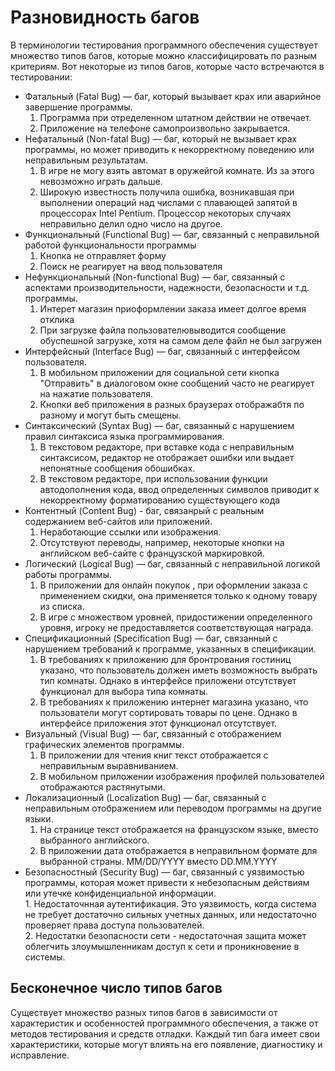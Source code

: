 # Разновидность багов  

   В терминологии тестирования программного обеспечения существует множество типов багов, которые можно классифицировать по разным критериям. Вот некоторые из типов багов, которые часто встречаются в тестировании:  
   
   - Фатальный (Fatal Bug) — баг, который вызывает крах или аварийное завершение программы. 
     1. Программа при отределенном штатном действии не отвечает.  
     2. Приложение на телефоне самопроизвольно закрывается.  
   - Нефатальный (Non-fatal Bug) — баг, который не вызывает крах программы, но может приводить к некорректному поведению или неправильным результатам.  
     1. В игре не могу взять автомат в оружейгой комнате. Из за этого невозможно играть дальше.
     2. Широкую известность получила ошибка, возникавшая при выполнении операций над числами с плавающей запятой в процессорах Intel Pentium. Процессор некоторых случаях неправильно делил одно число на другое.  
   - Функциональный (Functional Bug) — баг, связанный с неправильной работой функциональности программы  
     1. Кнопка не отправляет форму  
     2. Поиск не реагирует на ввод пользователя
   - Нефункциональный (Non-functional Bug) — баг, связанный с аспектами производительности, надежности, безопасности и т.д. программы. 
     1. Интерет магазин приоформлении заказа имеет долгое время отклика
     2. При загрузке файла пользователювыводится сообщение обуспешной загрузке, хотя на самом деле файл не был загружен
   - Интерфейсный (Interface Bug) — баг, связанный с интерфейсом пользователя.  
     1. В мобильном приложении для социальной сети кнопка "Отправить" в диалоговом окне сообщений часто не реагирует на нажатие пользователя.
     2. Кнопки веб приложения в разных браузерах отображабтя по разному и могут быть смещены.
   - Синтаксический (Syntax Bug) — баг, связанный с нарушением правил синтаксиса языка программирования.  
     1. В текстовом редакторе, при вставке кода с неправильным синтаксисом, редактор не отображает ошибки или выдает непонятные сообщения обошибках.
     2. В текстовом редакторе, при использовании функции автодополнения кода, ввод определенных символов приводит к некорректному форматированию существующего кода
   - Контентный (Content Bug) - баг, связанрый с реальным содержанием веб-сайтов или приложений.  
     1. Неработающие ссылки или изображения.  
     2. Отсутствуют переводы, например, некоторые кнопки на английском веб-сайте с французской маркировкой.  
   - Логический (Logical Bug) — баг, связанный с неправильной логикой работы программы.  
     1. В приложении для онлайн покупок , при оформлении заказа с применением скидки, она применяется только к одному товару из списка.  
     2. В игре с множеством уровней, придостижении определенного уровня, игроку не предоставляется соответствующая награда.  
   - Спецификационный (Specification Bug) — баг, связанный с нарушением требований к программе, указанных в спецификации. 
     1. В требованиях к приложению для бронтрования гостиниц указано, что пользователь должен иметь возможность выбрать тип комнаты. Однако в интерфейсе приложени отсутствует функционал для выбора типа комнаты.
     2. В требованиях к приложению интернет магазина указано, что пользователи могут сортировать товары по цене. Однако в интерфейсе приложения этот функционал отсутствует.
   - Визуальный (Visual Bug) — баг, связанный с отображением графических элементов программы.  
     1. В приложении для чтения книг текст отображается с неправильным выравниванием.  
     2. В мобильном приложении изображения профилей пользователей отображаются растянутыми.  
   - Локализационный (Localization Bug) — баг, связанный с неправильным отображением или переводом программы на другие языки.  
     1. На странице текст отображается на французском языке, вместо выбранного английского.
     2. В приложении дата отображается в неправильном формате для выбранной страны. MM/DD/YYYY вместо DD.MM.YYYY
   - Безопасностный (Security Bug) — баг, связанный с уязвимостью программы, которая может привести к небезопасным действиям или утечке конфиденциальной информации.  
    1. Недостаточнная аутентификация. Это уязвимость, когда система не требует достаточно сильных учетных данных, или недостаточно проверяет права доступа пользователей.  
    2. Недостатки безопасности сети - недостаточная защита может облегчить злоумышленникам доступ к сети и проникновение в системы.  

   
## Бесконечное число типов багов
Существует множество разных типов багов в зависимости от характеристик и особенностей программного обеспечения, а также от методов тестирования и средств отладки. Каждый тип бага имеет свои характеристики, которые могут влиять на его появление, диагностику и исправление. 